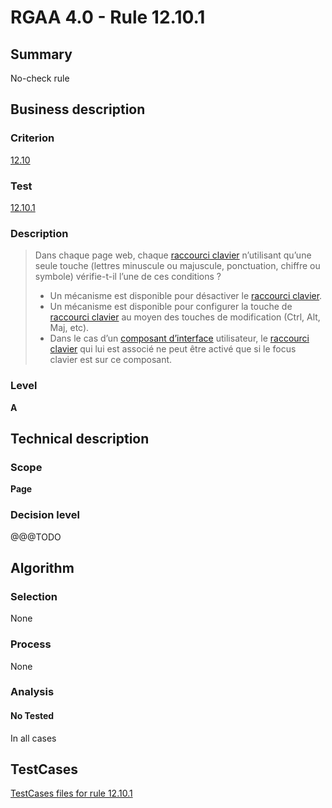 # RGAA 4.0 - Rule 12.10.1

## Summary
No-check rule


## Business description

### Criterion
[12.10](https://www.numerique.gouv.fr/publications/rgaa-accessibilite/methode/criteres/#crit-12-10)

### Test
[12.10.1](https://www.numerique.gouv.fr/publications/rgaa-accessibilite/methode/criteres/#test-12-10-1)

### Description
> Dans chaque page web, chaque [raccourci clavier](https://www.numerique.gouv.fr/publications/rgaa-accessibilite/methode/glossaire/#raccourci-clavier) n’utilisant qu’une seule touche (lettres minuscule ou majuscule, ponctuation, chiffre ou symbole) vérifie-t-il l’une de ces conditions ?
> 
> * Un mécanisme est disponible pour désactiver le [raccourci clavier](https://www.numerique.gouv.fr/publications/rgaa-accessibilite/methode/glossaire/#raccourci-clavier).
> * Un mécanisme est disponible pour configurer la touche de [raccourci clavier](https://www.numerique.gouv.fr/publications/rgaa-accessibilite/methode/glossaire/#raccourci-clavier) au moyen des touches de modification (Ctrl, Alt, Maj, etc).
> * Dans le cas d’un [composant d’interface](https://www.numerique.gouv.fr/publications/rgaa-accessibilite/methode/glossaire/#composant-d-interface) utilisateur, le [raccourci clavier](https://www.numerique.gouv.fr/publications/rgaa-accessibilite/methode/glossaire/#raccourci-clavier) qui lui est associé ne peut être activé que si le focus clavier est sur ce composant.

### Level
**A**


## Technical description

### Scope
**Page**

### Decision level
@@@TODO


## Algorithm

### Selection
None

### Process
None

### Analysis

#### No Tested
In all cases


##  TestCases

[TestCases files for rule 12.10.1](https://gitlab.com/asqatasun/Asqatasun/-/tree/v5/rules/rules-rgaa4.0/src/test/resources/testcases/rgaa40//Rgaa40Rule121001/)


